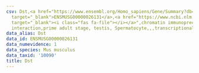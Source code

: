 ```yaml
---
csv: Dst,<a href="https://www.ensembl.org/Homo_sapiens/Gene/Summary?db=core;g=ENSMUSG00000026131"
  target="_blank">ENSMUSG00000026131</a>,<a href="https://www.ncbi.nlm.nih.gov/pubmed/25450459"
  target="_blank"><i class="fas fa-file"></i></a>",chromatin immunoprecipitation assay,direct
  interaction,prime adult stage, testis, Spermatocyte,,,transcriptional regulation,
data_alias: Dst
data_id: ENSMUSG00000026131
data_numevidence: 1
data_species: Mus musculus
data_taxid: '10090'
title: Dst
---
```

